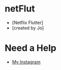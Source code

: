 # netFlut
- [Netflix Flutter]
- [created by Jo]

# Need a Help
- [My Instagram](https://instagram.com/nathan.7pg)